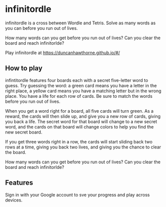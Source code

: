 # infinitordle
infinitordle is a cross between Wordle and Tetris. Solve as many words as you can before you run out of lives.

How many words can you get before you run out of lives?
Can you clear the board and reach infinitorlde? 

Play infinitordle at https://duncanhawthorne.github.io/#/ 

How to play
-----------

infintitordle features four boards each with a secret five-letter word to guess. 
Try guessing the word: a green card means you have a letter in the right place, a yellow card means you have a matching letter but in the wrong place. 
You have a life for each row of cards. 
Be sure to match the words before you run out of lives. 

When you get a word right for a board, all five cards will turn green. 
As a reward, the cards will then slide up, and give you a new row of cards, giving you back a life. 
The secret word for that board will change to a new secret word, and the cards on that board will change colors to help you find the new secret board. 

If you get three words right in a row, the cards will start sliding back two rows at a time, giving you back two lives, and giving you the chance to clear the board. 

How many words can you get before you run out of lives?
Can you clear the board and reach infinitorlde? 

Features
-----------
Sign in with your Google account to sve your progress and play across devices. 
